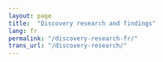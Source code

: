 ```yaml
---
layout: page
title:  "Discovery research and findings"
lang: fr
permalink: "/discovery-research-fr/"
trans_url: "/discovery-research/"
---
```

